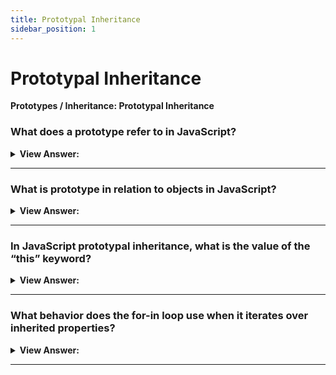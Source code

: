 ```yaml
---
title: Prototypal Inheritance
sidebar_position: 1
---
```


# Prototypal Inheritance

**Prototypes / Inheritance: Prototypal Inheritance**

<head>
  <title>Prototypal Inheritance - JavaScript Interview Questions & Answers</title>
  <meta charSet="utf-8" />
</head>

### What does a prototype refer to in JavaScript?

<details>
  <summary><strong>View Answer:</strong></summary>
  <div>
  <div><strong>Interview Response:</strong> Prototypes are the mechanism by which JavaScript objects inherit features from one another. JavaScript is often described as a prototype-based language that is used to provide inheritance, objects can have a prototype object, which acts as a template object that it inherits methods and properties from.</div><br />
  <div><strong>Technical Response:</strong> In JavaScript, objects have a special hidden property [[Prototype]] (as named in the specification), that is either null or references another object. That object is called “a prototype”. Prototypes are the mechanism by which JavaScript objects inherit features from one another. JavaScript is often described as a prototype-based language — to provide inheritance, objects can have a prototype object, which acts as a template object that it inherits methods and properties from.
  </div><br />
  <div><strong className="codeExample">Code Example:</strong><br /><br />

<strong>Overview:</strong> Historical example using **proto** which is now deprecated (no longer supported)<br /><br />

  <div></div>

```js
let animal = {
  eats: true,
};
let rabbit = {
  jumps: true,
};

rabbit.__proto__ = animal; // (*) __proto__ deprecated

// we can find both properties in rabbit now:
alert(rabbit.eats); // true (**)
alert(rabbit.jumps); // true
```

:::note
You should be familiar with the `__proto__` because you may see it in older code.
:::

  </div>
  </div>
</details>

---

### What is prototype in relation to objects in JavaScript?

<details>
  <summary><strong>View Answer:</strong></summary>
  <div>
  <div><strong>Interview Response:</strong> A prototype is an object. When you declare a function, a prototype is created and linked to that function. In addition, the prototype object forms a link with its function creating a circular relationship. This is true for any function. In JavaScript, we can create objects several different ways. One of the ways is the new keyword. When we declare a function with the intent of using new (a constructor function), we capitalize the first letter of the function name.
</div><br />
  <div><strong className="codeExample">Code Example:</strong><br /><br />

  <div></div>

```js
// Prototypal Inheritance
function User(name) {
  this.name = name;
  this.isAdmin = false;
}

let user = new User('Jack');

console.log(user.name); // Jack
console.log(user.isAdmin); // false
console.log(user instanceof User); // true
```

  </div>
  </div>
</details>

---

### In JavaScript prototypal inheritance, what is the value of the “this” keyword?

<details>
  <summary><strong>View Answer:</strong></summary>
  <div>
  <div><strong>Interview Response:</strong> The answer is simple: this is not affected by prototypes at all. No matter where the method is found in an object or its prototype. In a method call, this is always the object before the dot.
</div><br />
  <div><strong className="codeExample">Code Example:</strong><br /><br />

  <div></div>

```js
// animal has methods
let animal = {
  walk() {
    if (!this.isSleeping) {
      console.log(`I am walking`);
    }
    console.log("I'm asleep!");
  },
  sleep() {
    this.isSleeping = true;
  },
};

animal.walk(); // returns 'I am walking'

let rabbit = {
  name: 'White Rabbit',
  __proto__: animal,
};

// modifies rabbit.isSleeping
rabbit.sleep();

console.log(rabbit.isSleeping); // true
console.log(animal.isSleeping); // undefined (no such property)
```

  </div>
  </div>
</details>

---

### What behavior does the for-in loop use when it iterates over inherited properties?

<details>
  <summary><strong>View Answer:</strong></summary>
  <div>
  <div><strong>Interview Response:</strong> When you loop over properties of an object that inherits from another object, for...in statement goes up in the prototype chain and enumerates over the inherited properties as well.
</div><br />
  <div><strong className="codeExample">Code Example:</strong><br /><br />

  <div></div>

```js
let decoration = {
  color: 'red',
};

let circle = Object.create(decoration);
circle.radius = 10;

for (const prop in circle) {
  console.log(prop);
}

// Returns radius, color
```

  </div><br />
  <div><strong className="codeExample">Code Example:</strong> The Old __proto__<br /><br />

  <div></div>

```js
let animal = {
  eats: true,
};

let rabbit = {
  jumps: true,
  __proto__: animal,
};

for (let prop in rabbit) {
  let isOwn = rabbit.hasOwnProperty(prop);

  if (isOwn) {
    alert(`Our: ${prop}`); // Our: jumps
  } else {
    alert(`Inherited: ${prop}`); // Inherited: eats
  }
}
```

  </div>
  </div>
</details>

---
